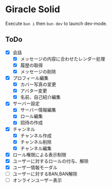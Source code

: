 # Giracle Solid

Execute `bun i` then `bun dev` to launch dev-mode.

## ToDo
- [x] 会話
  - [x] メッセージの内容に合わせたレンダー処理
  - [x] 履歴の取得
  - [x] メッセージの削除
- [x] プロフィール編集
  - [x] カバー写真の変更
  - [x] アバター変更
  - [x] 名前、自己紹介編集
- [x] サーバー設定
  - [x] サーバー情報編集
  - [x] ロール編集
  - [x] 招待の作成
- [x] チャンネル
  - [x] チャンネル作成
  - [x] チャンネル削除
  - [x] チャンネル編集
- [x] ロール権限による表示制限
- [x] ユーザーに対するロールの付与、解除
- [x] ユーザー情報モーダル
- [ ] ユーザーに対するBAN,BAN解除
- [ ] オンラインユーザー表示
